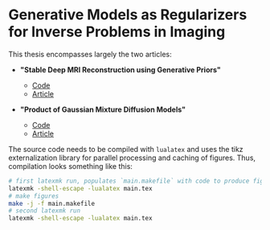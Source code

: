 # Generative Models as Regularizers for Inverse Problems in Imaging

This thesis encompasses largely the two articles:

- **"Stable Deep MRI Reconstruction using Generative Priors"** 
  - [Code](https://github.com/VLOGroup/stable-deep-mri)
  - [Article](https://ieeexplore.ieee.org/document/10237244)

- **"Product of Gaussian Mixture Diffusion Models"** 
  - [Code](https://github.com/VLOGroup/PoGMDM)
  - [Article](https://link.springer.com/article/10.1007/s10851-024-01180-3)

The source code needs to be compiled with `lualatex` and uses the tikz externalization library for parallel processing and caching of figures.
Thus, compilation looks something like this:

```bash
# first latexmk run, populates `main.makefile` with code to produce figures
latexmk -shell-escape -lualatex main.tex 
# make figures
make -j -f main.makefile
# second latexmk run
latexmk -shell-escape -lualatex main.tex 
```
